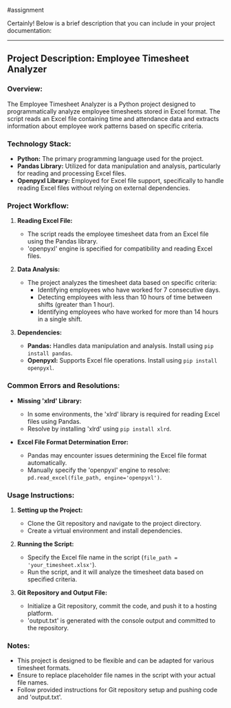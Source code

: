 #assignment

Certainly! Below is a brief description that you can include in your project documentation:

---

## Project Description: Employee Timesheet Analyzer

### Overview:

The Employee Timesheet Analyzer is a Python project designed to programmatically analyze employee timesheets stored in Excel format. The script reads an Excel file containing time and attendance data and extracts information about employee work patterns based on specific criteria.

### Technology Stack:

- **Python:** The primary programming language used for the project.
- **Pandas Library:** Utilized for data manipulation and analysis, particularly for reading and processing Excel files.
- **Openpyxl Library:** Employed for Excel file support, specifically to handle reading Excel files without relying on external dependencies.

### Project Workflow:

1. **Reading Excel File:**
   - The script reads the employee timesheet data from an Excel file using the Pandas library.
   - 'openpyxl' engine is specified for compatibility and reading Excel files.

2. **Data Analysis:**
   - The project analyzes the timesheet data based on specific criteria:
     - Identifying employees who have worked for 7 consecutive days.
     - Detecting employees with less than 10 hours of time between shifts (greater than 1 hour).
     - Identifying employees who have worked for more than 14 hours in a single shift.

3. **Dependencies:**
   - **Pandas:** Handles data manipulation and analysis. Install using `pip install pandas`.
   - **Openpyxl:** Supports Excel file operations. Install using `pip install openpyxl`.

### Common Errors and Resolutions:

- **Missing 'xlrd' Library:**
  - In some environments, the 'xlrd' library is required for reading Excel files using Pandas.
  - Resolve by installing 'xlrd' using `pip install xlrd`.

- **Excel File Format Determination Error:**
  - Pandas may encounter issues determining the Excel file format automatically.
  - Manually specify the 'openpyxl' engine to resolve: `pd.read_excel(file_path, engine='openpyxl')`.

### Usage Instructions:

1. **Setting up the Project:**
   - Clone the Git repository and navigate to the project directory.
   - Create a virtual environment and install dependencies.

2. **Running the Script:**
   - Specify the Excel file name in the script (`file_path = 'your_timesheet.xlsx'`).
   - Run the script, and it will analyze the timesheet data based on specified criteria.

3. **Git Repository and Output File:**
   - Initialize a Git repository, commit the code, and push it to a hosting platform.
   - 'output.txt' is generated with the console output and committed to the repository.

### Notes:

- This project is designed to be flexible and can be adapted for various timesheet formats.
- Ensure to replace placeholder file names in the script with your actual file names.
- Follow provided instructions for Git repository setup and pushing code and 'output.txt'.
